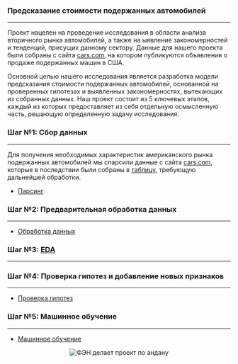 ### Предсказание стоимости подержанных автомобилей
----

Проект нацелен на проведение исследования в области анализа вторичного рынка автомобилей, а также на ыявление закономерностей и тенденций, присущих данному сектору. 
Данные для нашего проекта были собраны с сайта [cars.com](https://www.cars.com/), на котором публикуются объявления о продаже подержанных машин в США.

Основной целью нашего исследования является разработка модели предсказания стоимости подержанных автомобилей, основанной на проверенных гипотезах и выявленных закономерностях, вытекающих из собранных данных. Наш проект состоит из 5 ключевых этапов, каждый из которых предоставляет из себя отдельную осмысленную часть, решающую определенную задачу исследования.

### Шаг №1: Сбор данных
---
Для получения необходимых характеристик американского рынка подержанных автомобилей мы спарсили данные с сайта [cars.com](https://www.cars.com/), которые в последствии были собраны в [таблицу](https://github.com/menadzhiev/car_price_predictor/blob/main/таблицы%20с%20данными/cars_df.csv), требующую дальнейшей обработки.
* [Парсинг](https://github.com/menadzhiev/car_price_predictor/blob/main/Парсер.ipynb)

### Шаг №2: Предварительная обработка данных
---
* [Обработка данных](https://github.com/menadzhiev/car_price_predictor/blob/main/Обработка%20данных.ipynb)

### Шаг №3: [EDA](https://github.com/menadzhiev/car_price_predictor/blob/main/EDA.ipynb)
---


### Шаг №4: Проверка гипотез и добавление новых признаков
---
* [Проверка гипотез](https://github.com/menadzhiev/car_price_predictor/blob/main/EDA.ipynb)


### Шаг №5: Машинное обучение
---
* [Машинное обучение](https://github.com/menadzhiev/car_price_predictor/blob/main/EDA.ipynb)


<div align="center">
    <img src="https://imgur.com/JAVmJYB.jpg" alt="ФЭН делает проект по андану">
</div>

